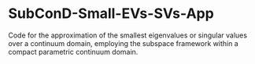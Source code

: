 # SubConD-Small-EVs-SVs-App
Code for the approximation of the smallest eigenvalues or singular values over a continuum domain, employing the subspace framework within a compact parametric continuum domain.
